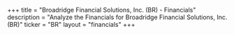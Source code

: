 +++
title = "Broadridge Financial Solutions, Inc. (BR) - Financials"
description = "Analyze the Financials for Broadridge Financial Solutions, Inc. (BR)"
ticker = "BR"
layout = "financials"
+++

